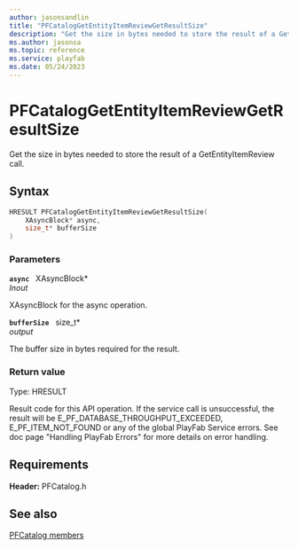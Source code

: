 ```yaml
---
author: jasonsandlin
title: "PFCatalogGetEntityItemReviewGetResultSize"
description: "Get the size in bytes needed to store the result of a GetEntityItemReview call."
ms.author: jasonsa
ms.topic: reference
ms.service: playfab
ms.date: 05/24/2023
---
```


# PFCatalogGetEntityItemReviewGetResultSize  

Get the size in bytes needed to store the result of a GetEntityItemReview call.  

## Syntax  
  
```cpp
HRESULT PFCatalogGetEntityItemReviewGetResultSize(  
    XAsyncBlock* async,  
    size_t* bufferSize  
)  
```  
  
### Parameters  
  
**`async`** &nbsp; XAsyncBlock*  
*_Inout_*  
  
XAsyncBlock for the async operation.  
  
**`bufferSize`** &nbsp; size_t*  
*output*  
  
The buffer size in bytes required for the result.  
  
  
### Return value
Type: HRESULT
  
Result code for this API operation. If the service call is unsuccessful, the result will be E_PF_DATABASE_THROUGHPUT_EXCEEDED, E_PF_ITEM_NOT_FOUND or any of the global PlayFab Service errors. See doc page "Handling PlayFab Errors" for more details on error handling.
  
  
## Requirements  
  
**Header:** PFCatalog.h
  
## See also  
[PFCatalog members](../pfcatalog_members.md)  

  
  

